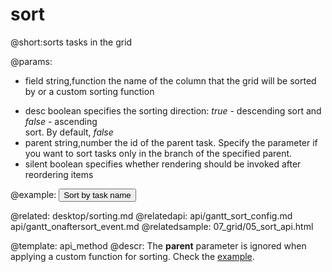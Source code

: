 sort
=============

@short:sorts tasks in the grid
	

@params:
- field		string,function		the name of the column that the  grid will be sorted by or a custom sorting function
* desc		boolean	 			specifies the sorting direction: <i>true</i> - descending sort and <i>false</i> - ascending<br> sort. By default, <i>false</i>
* parent	string,number		the id of the parent task. Specify the parameter if you want to sort tasks only in the branch of the specified parent.
* silent	boolean	 			specifies whether rendering should be invoked after reordering items



@example:
<input type='button'  value='Sort by task name' onclick='sortByName()'>
<script>
	var n_direction = false;
	function sortByName(){
        if (n_direction){
            gantt.sort("text",false);
        } else {
            gantt.sort("text",true);
        }
        n_direction = !n_direction;
	};
	gantt.init("gantt_here");
</script>

@related:
	desktop/sorting.md
@relatedapi:
	api/gantt_sort_config.md
    api/gantt_onaftersort_event.md
@relatedsample:
	07_grid/05_sort_api.html

@template:	api_method
@descr:
The **parent** parameter is ignored when applying a custom function for sorting. Check the [example](https://snippet.dhtmlx.com/5/ac5beb945).
